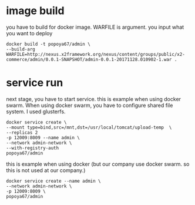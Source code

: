 # image build
you have to build for docker image.
WARFILE is argument. you input what you want to deploy 
```
docker build -t popoya67/admin \
--build-arg WARFILE=http://nexus.x2framework.org/nexus/content/groups/public/x2-commerce/admin/0.0.1-SNAPSHOT/admin-0.0.1-20171128.010902-1.war .
```

# service run
next stage, you have to start service.
this is example when using docker swarm.
When using docker swarm, you have to configure shared file system. 
I used glusterfs. 
```
docker service create \
--mount type=bind,src=/mnt,dst=/usr/local/tomcat/upload-temp  \
--replicas 2 
-p 12009:8009 --name admin \
--network admin-network \
--with-registry-auth 
popoya67/admin
```

this is example when using docker (but our company use docker swarm. so this is not used at our company.) 
```
docker service create --name admin \
--network admin-network \
-p 12009:8009 \
popoya67/admin
```
